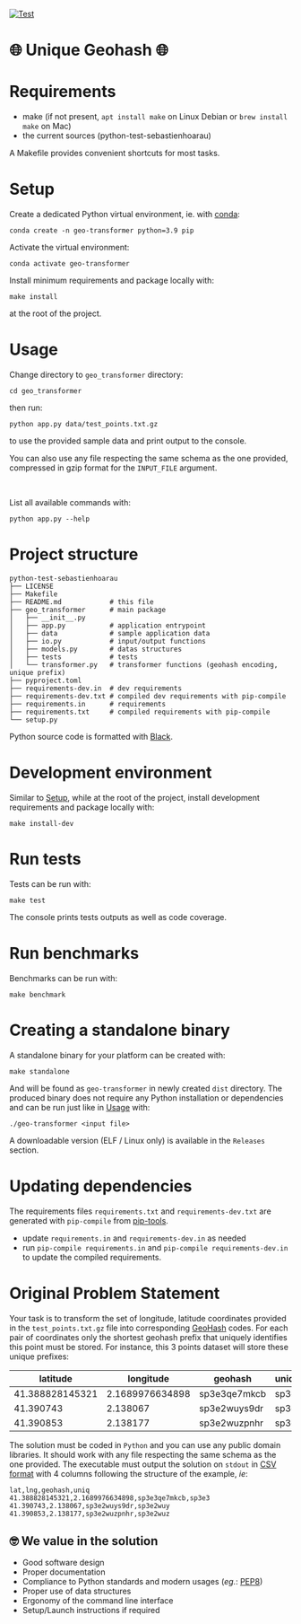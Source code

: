 [![Test](https://github.com/gaarv/stuart-data-challenge/actions/workflows/test.yml/badge.svg)](https://github.com/gaarv/stuart-data-challenge/actions/workflows/test.yml)

:globe_with_meridians: Unique Geohash :globe_with_meridians:
===

# Requirements

* make (if not present, `apt install make` on Linux Debian or `brew install make` on Mac)
* the current sources (python-test-sebastienhoarau)

A Makefile provides convenient shortcuts for most tasks.

# Setup

Create a dedicated Python virtual environment, ie. with [conda](https://docs.conda.io/en/latest/miniconda.html):

    conda create -n geo-transformer python=3.9 pip

Activate the virtual environment:

    conda activate geo-transformer

Install minimum requirements and package locally with:

    make install

at the root of the project.

# Usage

Change directory to `geo_transformer` directory:

    cd geo_transformer

then run:

    python app.py data/test_points.txt.gz

to use the provided sample data and print output to the console.

You can also use any file respecting the same schema as the one provided, compressed in gzip format for the `INPUT_FILE` argument.

<br/>

List all available commands with:

    python app.py --help

# Project structure

```
python-test-sebastienhoarau
├── LICENSE
├── Makefile
├── README.md            # this file
├── geo_transformer      # main package
│   ├── __init__.py
│   ├── app.py           # application entrypoint
│   ├── data             # sample application data
│   ├── io.py            # input/output functions
│   ├── models.py        # datas structures
│   ├── tests            # tests
│   └── transformer.py   # transformer functions (geohash encoding, unique prefix)
├── pyproject.toml
├── requirements-dev.in  # dev requirements
├── requirements-dev.txt # compiled dev requirements with pip-compile
├── requirements.in      # requirements
├── requirements.txt     # compiled requirements with pip-compile
└── setup.py
```

Python source code is formatted with [Black](https://github.com/psf/black).

# Development environment

Similar to [Setup](#setup), while at the root of the project, install development requirements and package locally with:

    make install-dev

# Run tests

Tests can be run with:

    make test

The console prints tests outputs as well as code coverage.

# Run benchmarks

Benchmarks can be run with:

    make benchmark

# Creating a standalone binary

A standalone binary for your platform can be created with:

    make standalone

And will be found as `geo-transformer` in newly created `dist` directory. The produced binary does not require any Python installation or dependencies and can be run just like in [Usage](#usage) with:

    ./geo-transformer <input file>

A downloadable version (ELF / Linux only) is available in the `Releases` section.

# Updating dependencies

The requirements files `requirements.txt` and `requirements-dev.txt` are generated with `pip-compile` from [pip-tools](https://github.com/jazzband/pip-tools). 

* update `requirements.in` and `requirements-dev.in` as needed
* run `pip-compile requirements.in` and `pip-compile requirements-dev.in` to update the compiled requirements.

# Original Problem Statement

Your task is to transform the set of longitude, latitude coordinates provided in the `test_points.txt.gz` file
into corresponding [GeoHash](https://en.wikipedia.org/wiki/Geohash) codes.
For each pair of coordinates only the shortest geohash prefix that uniquely identifies this point must be stored.
For instance, this 3 points dataset will store these unique prefixes:

|latitude        | longitude       | geohash      | unique_prefix |
|----------------|-----------------|--------------|---------------|
|41.388828145321 | 2.1689976634898 | sp3e3qe7mkcb | sp3e3         |
|41.390743       | 2.138067        | sp3e2wuys9dr | sp3e2wuy      |
|41.390853       | 2.138177        | sp3e2wuzpnhr | sp3e2wuz      |

The solution must be coded in `Python` and you can use any public domain libraries.
It should work with any file respecting the same schema as the one provided.
The executable must output the solution on `stdout` in [CSV format](https://tools.ietf.org/html/rfc4180)
with 4 columns following the structure of the example, *ie*:

```csv
lat,lng,geohash,uniq
41.388828145321,2.1689976634898,sp3e3qe7mkcb,sp3e3
41.390743,2.138067,sp3e2wuys9dr,sp3e2wuy
41.390853,2.138177,sp3e2wuzpnhr,sp3e2wuz
```

## :nerd_face: We value in the solution

- Good software design
- Proper documentation
- Compliance to Python standards and modern usages (*eg.*: [PEP8](https://www.python.org/dev/peps/pep-0008/))
- Proper use of data structures
- Ergonomy of the command line interface
- Setup/Launch instructions if required
